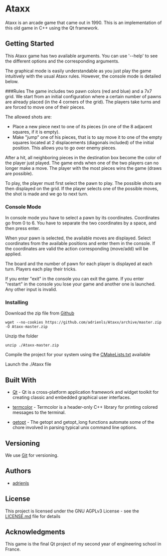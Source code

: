 # Ataxx
Ataxx is an arcade game that came out in 1990. This is an implementation of this old game in C++ using the Qt framework.

## Getting Started
This Ataxx game has two available arguments. You can use '--help' to see the different options and the corresponding arguments.

The graphical mode is easily understandable as you just play the game intuitively with the usual Ataxx rules. However, the console mode is detailed below.

###Rules
The game includes two pawn colors (red and blue) and a 7x7 grid.
We start from an initial configuration where a certain number of pawns are already placed (in the 4 corners of the grid).
The players take turns and are forced to move one of their pieces.

The allowed shots are:
* Place a new piece next to one of its pieces (in one of the 8 adjacent squares, if it is empty).
* Make "jump" one of his pieces, that is to say move it to one of the empty squares located at 2 displacements (diagonals included) of the initial position.
This allows you to go over enemy pieces.

After a hit, all neighboring pieces in the destination box become the color of the player just played.
The game ends when one of the two players can no longer make a move.
The player with the most pieces wins the game (draws are possible).

To play, the player must first select the pawn to play.
The possible shots are then displayed on the grid.
If the player selects one of the possible moves, the shot is made and we go to next turn.

### Console Mode
In console mode you have to select a pawn by its coordinates.
Coordinates go from 0 to 6.
You have to separate the two coordinates by a space, and then press enter.

When your pawn is selected, the available moves are displayed.
Select coordinates from the available positions and enter them in the console.
If the coordinates are valid the action corresponding (move/add) will be applied.

The board and the number of pawn for each player is displayed at each turn.
Players each play their tricks.

If you enter "exit" in the console you can exit the game.
If you enter "restart" in the console you lose your game and another one is launched.
Any other input is invalid.


### Installing
Download the zip file from [Github](https://github.com/adrienls/Ataxx)
```
wget --no-cookies https://github.com/adrienls/Ataxx/archive/master.zip -O Ataxx-master.zip
```

Unzip the folder
```
unzip ./Ataxx-master.zip
```

Compile the project for your system using the [CMakeLists.txt](CMakeLists.txt) available

Launch the ./Ataxx file

## Built With
* [Qt](https://www.qt.io/) - Qt is a cross-platform application framework and widget toolkit for creating classic and embedded graphical user interfaces.

* [termcolor](https://github.com/ikalnytskyi/termcolor) - Termcolor is a header-only C++ library for printing colored messages to the terminal.

* [getopt](https://www.gnu.org/software/libc/manual/html_node/Getopt.html) - The getopt and getopt_long functions automate some of the chore involved in parsing typical unix command line options.

## Versioning
We use [Git](https://git-scm.com/) for versioning.

## Authors
* [adrienls](https://github.com/adrienls)

## License
This project is licensed under the GNU AGPLv3 License - see the [LICENSE.md](LICENSE.md) file for details

## Acknowledgments
This game is the final Qt project of my second year of engineering school in France.